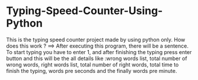 # Typing-Speed-Counter-Using-Python

This is the typing speed counter project made by using python only.
How does this work ? ==> After executing this program, there will be a sentence. To start typing you have to enter 1,
                         and after finishing the typing press enter button and this will be the all details like :wrong words list,
                         total number of wrong words, right words list, total number of right words, total time to finish the typing, words pre seconds
                         and the finally words pre minute.
